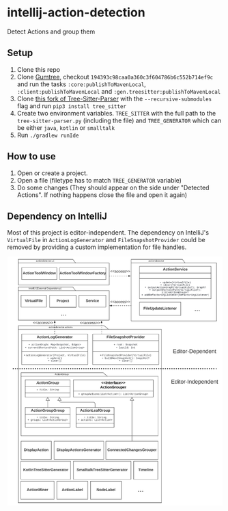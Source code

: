 # intellij-action-detection

<!-- Plugin description -->
Detect Actions and group them
<!-- Plugin description end -->

## Setup
1. Clone this repo
2. Clone [Gumtree](https://github.com/GumTreeDiff/gumtree), checkout `194393c98caa0a360c3f604786b6c552b714ef9c` and run the tasks `:core:publishToMavenLocal`, `:client:publishToMavenLocal` and `:gen.treesitter:publishToMavenLocal`
3. Clone [this fork of Tree-Sitter-Parser](https://github.com/Paulpanther/tree-sitter-parser) with the `--recursive-submodules` flag and run `pip3 install tree_sitter`
4. Create two environment variables. `TREE_SITTER` with the full path to the `tree-sitter-parser.py` (including the file) and `TREE_GENERATOR` which can be either `java`, `kotlin` or `smalltalk`
5. Run `./gradlew runIde`

## How to use
1. Open or create a project. 
2. Open a file (filetype has to match `TREE_GENERATOR` variable)
3. Do some changes (They should appear on the side under "Detected Actions". If nothing happens close the file and open it again)

## Dependency on IntelliJ
Most of this project is editor-independent. The dependency on IntelliJ's `VirtualFile` in `ActionLogGenerator` and `FileSnapshotProvider` could be removed by providing a custom implementation for file handles.

![Package Diagram](editor-dependency.svg)
